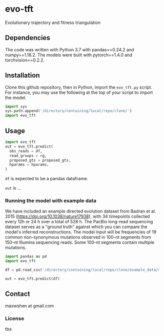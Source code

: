 # evo-tft
Evolutionary trajectory and fitness triangulation

## Dependencies
The code was written with Python 3.7 with pandas==0.24.2 and numpy==1.16.2. The models were built with pytorch==1.4.0 and torchvision==0.2.2.

## Installation
Clone this github repository, then in Python, import the `evo_tft.py` script. For instance, you may use the following at the top of your script to import the model.

```python
import sys
sys.path.append('/directory/containing/local/repo/clone/')
import evo_tft
```

## Usage
```python
import evo_tft
out = evo_tft.predict(
  obs_reads = df, 
  read_groups = rg, 
  proposed_gts = proposed_gts,
  hparams = hparams,
)
```

`df` is expected to be a pandas dataframe.

`out` is ...

### Running the model with example data

We have included an example directed evolution dataset from Badran et al. 2015 (https://doi.org/10.1038/nature17938), with 34 timepoints collected every 12h or 24 h over a total of 528 h. The PacBio long-read sequencing dataset serves as a "ground truth" against which you can compare the model's inferred reconstructions. The model input will be frequencies of 19 common non-synonymous mutations observed in 100-nt segments from 150-nt Illumina sequencing reads. Some 100-nt segments contain multiple mutations.

```python
import pandas as pd
import evo_tft

df = pd.read_csv('/directory/containing/local/repo/clone/example_data/cry1ac_illumina_100nt_obsreads.csv', index_col = 0)

out = evo_tft.predict(df)
```

## Contact
maxwshen at gmail.com

### License
tba
